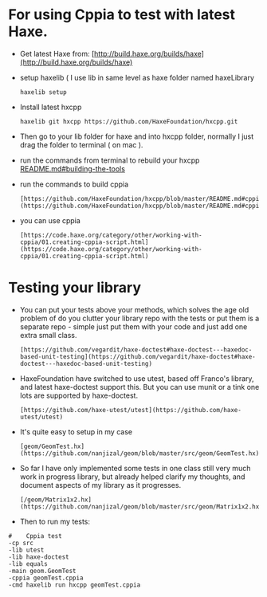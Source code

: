 # For using Cppia to test with latest Haxe.
- Get latest Haxe from: [http://build.haxe.org/builds/haxe](http://build.haxe.org/builds/haxe)
      
- setup haxelib ( I use lib in same level as haxe folder named haxeLibrary

      haxelib setup
    
- Install latest hxcpp

      haxelib git hxcpp https://github.com/HaxeFoundation/hxcpp.git
    
- Then go to your lib folder for haxe and into hxcpp folder, normally I just drag the folder to terminal ( on mac ).

- run the commands from terminal to rebuild your hxcpp [README.md#building-the-tools](https://github.com/HaxeFoundation/hxcpp/blob/master/README.md#building-the-tools)
      
- run the commands to build cppia

      [https://github.com/HaxeFoundation/hxcpp/blob/master/README.md#cppia](https://github.com/HaxeFoundation/hxcpp/blob/master/README.md#cppia)
      
- you can use cppia 

      [https://code.haxe.org/category/other/working-with-cppia/01.creating-cppia-script.html](https://code.haxe.org/category/other/working-with-cppia/01.creating-cppia-script.html)
      
# Testing your library

- You can put your tests above your methods, which solves the age old problem of do you clutter your library repo with the tests or put them is a separate repo - simple just put them with your code and just add one extra small class.

      [https://github.com/vegardit/haxe-doctest#haxe-doctest---haxedoc-based-unit-testing](https://github.com/vegardit/haxe-doctest#haxe-doctest---haxedoc-based-unit-testing)
      
- HaxeFoundation have switched to use utest, based off Franco's library, and latest haxe-doctest support this. But you can use munit or a tink one lots are supported by haxe-doctest.
      
      [https://github.com/haxe-utest/utest](https://github.com/haxe-utest/utest)
      
- It's quite easy to setup in my case

      [geom/GeomTest.hx](https://github.com/nanjizal/geom/blob/master/src/geom/GeomTest.hx)
      
- So far I have only implemented some tests in one class still very much work in progress library, but already helped clarify my thoughts, and document aspects of my library as it progresses.

      [/geom/Matrix1x2.hx](https://github.com/nanjizal/geom/blob/master/src/geom/Matrix1x2.hx)      
- Then to run my tests:

```
#    Cppia test
-cp src
-lib utest
-lib haxe-doctest
-lib equals
-main geom.GeomTest
-cppia geomTest.cppia
-cmd haxelib run hxcpp geomTest.cppia
```
